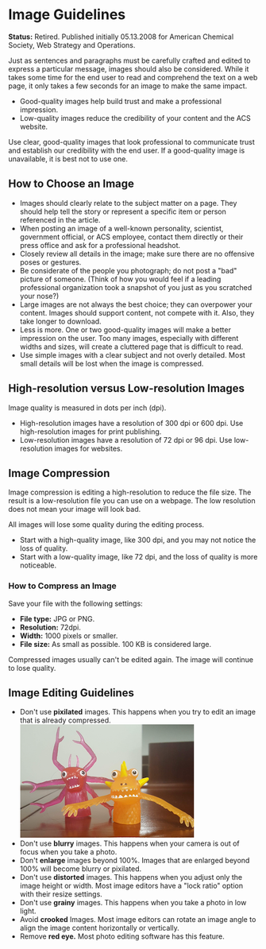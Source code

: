 # Image Guidelines
**Status:** Retired. Published initially 05.13.2008 for American Chemical Society, Web Strategy and Operations.

Just as sentences and paragraphs must be carefully crafted and edited to express a particular message, images should also be considered. While it takes some time for the end user to read and comprehend the text on a web page, it only takes a few seconds for an image to make the same impact. 
* Good-quality images help build trust and make a professional impression. 
* Low-quality images reduce the credibility of your content and the ACS website.

Use clear, good-quality images that look professional to communicate trust and establish our credibility with the end user. If a good-quality image is unavailable, it is best not to use one.
## How to Choose an Image 
* Images should clearly relate to the subject matter on a page. They should help tell the story or represent a specific item or person referenced in the article. 
* When posting an image of a well-known personality, scientist, government official, or ACS employee, contact them directly or their press office and ask for a professional headshot. 
* Closely review all details in the image; make sure there are no offensive poses or gestures. 
* Be considerate of the people you photograph; do not post a "bad" picture of someone. (Think of how you would feel if a leading professional organization took a snapshot of you just as you scratched your nose?) 
* Large images are not always the best choice; they can overpower your content. Images should support content, not compete with it. Also, they take longer to download. 
* Less is more. One or two good-quality images will make a better impression on the user. Too many images, especially with different widths and sizes, will create a cluttered page that is difficult to read. 
* Use simple images with a clear subject and not overly detailed. Most small details will be lost when the image is compressed. 
## High-resolution versus Low-resolution Images
Image quality is measured in dots per inch (dpi).
* High-resolution images have a resolution of 300 dpi or 600 dpi. Use high-resolution images for print publishing.
* Low-resolution images have a resolution of 72 dpi or 96 dpi. Use low-resolution images for websites.
## Image Compression
Image compression is editing a high-resolution to reduce the file size. The result is a low-resolution file you can use on a webpage. The low resolution does not mean your image will look bad. 

All images will lose some quality during the editing process. 
* Start with a high-quality image, like 300 dpi, and you may not notice the loss of quality. 
* Start with a low-quality image, like 72 dpi, and the loss of quality is more noticeable.
### How to Compress an Image
Save your file with the following settings:
* **File type:** JPG or PNG.
* **Resolution:** 72dpi.
* **Width:** 1000 pixels or smaller.
* **File size:** As small as possible. 100 KB is considered large.

Compressed images usually can't be edited again. The image will continue to lose quality. 
## Image Editing Guidelines 
* Don't use **pixilated** images. This happens when you try to edit an image that is already compressed.
  ![Non-pixilated example](https://github.com/ltrayers/ltrayers.github.io/blob/7df80eabc7580f85e6c1b5391be035b5ccaf81c4/portfolio/images/original.png)
* Don't use **blurry** images. This happens when your camera is out of focus when you take a photo.
* Don't **enlarge** images beyond 100%. Images that are enlarged beyond 100% will become blurry or pixilated.
* Don't use **distorted** images. This happens when you adjust only the image height or width. Most image editors have a "lock ratio" option with their resize settings.
* Don't use **grainy** images. This happens when you take a photo in low light.
* Avoid **crooked** Images. Most image editors can rotate an image angle to align the image content horizontally or vertically. 
* Remove **red eye.** Most photo editing software has this feature.

